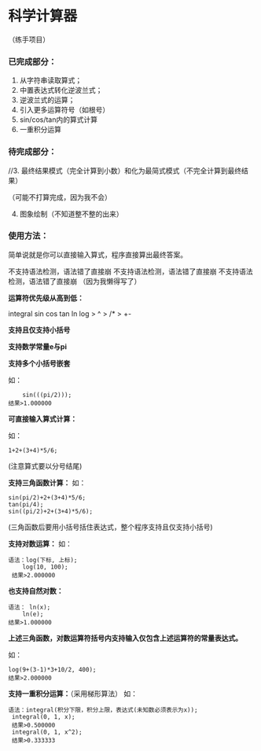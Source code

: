# 科学计算器
（练手项目）

### 已完成部分：

1. 从字符串读取算式；
2. 中置表达式转化逆波兰式；
3. 逆波兰式的运算；
4. 引入更多运算符号（如根号）
5. sin/cos/tan内的算式计算
6. 一重积分运算

### 待完成部分：

//3. 最终结果模式（完全计算到小数）和化为最简式模式（不完全计算到最终结果）

（可能不打算完成，因为我不会）

4. 图象绘制（不知道整不整的出来）

### 使用方法：

简单说就是你可以直接输入算式，程序直接算出最终答案。

不支持语法检测，语法错了直接崩
不支持语法检测，语法错了直接崩
不支持语法检测，语法错了直接崩
（因为我懒得写了）

**运算符优先级从高到低：**

integral sin cos tan ln log > ^ > /* > +-

**支持且仅支持小括号**

**支持数学常量e与pi**

**支持多个小括号嵌套**

如：

```
	sin(((pi/2)));
结果>1.000000
```

**可直接输入算式计算：**

如：

```
1+2+(3+4)*5/6;
```

(注意算式要以分号结尾)

**支持三角函数计算：**
如：

```
sin(pi/2)+2+(3+4)*5/6;
tan(pi/4);
sin((pi/2)+2+(3+4)*5/6);
```


(三角函数后要用小括号括住表达式，整个程序支持且仅支持小括号)

**支持对数运算：**
如：

```
语法：log(下标, 上标);
    log(10, 100);
 结果>2.000000
```

**也支持自然对数：**

```
语法： ln(x);
	ln(e);
结果>1.000000

```

**上述三角函数，对数运算符括号内支持输入仅包含上述运算符的常量表达式。**

如：

```
log(9+(3-1)*3+10/2, 400);
结果>2.000000
```



**支持一重积分运算：**（采用梯形算法）
如：

```
语法：integral(积分下限，积分上限，表达式(未知数必须表示为x));
 integral(0, 1, x);
 结果>0.500000
 integral(0, 1, x^2);
 结果>0.333333
```